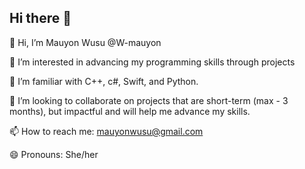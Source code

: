 ## Hi there 👋

👋 Hi, I’m Mauyon Wusu @W-mauyon

👀 I’m interested in advancing my programming skills through projects

🌱 I’m familiar with C++, c#, Swift, and Python.

💞️ I’m looking to collaborate on projects that are short-term (max - 3 months), but impactful and will help me advance my skills.

📫 How to reach me: mauyonwusu@gmail.com

😄 Pronouns: She/her

